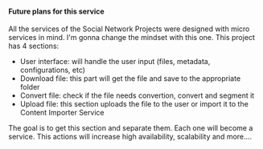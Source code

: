 #### Future plans for this service ####

All the services of the Social Network Projects were designed with micro services in mind. I'm gonna change the mindset with this one.
This project has 4 sections:
 * User interface: will handle the user input (files, metadata, configurations, etc)
 * Download file: this part will get the file and save to the appropriate folder
 * Convert file: check if the file needs convertion, convert and segment it
 * Upload file: this section uploads the file to the user or import it to the Content Importer Service
 
The goal is to get this section and separate them. Each one will become a service. This actions will increase high availability, scalability and more....